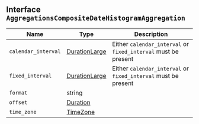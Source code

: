 ## Interface `AggregationsCompositeDateHistogramAggregation`

| Name | Type | Description |
| - | - | - |
| `calendar_interval` | [DurationLarge](./DurationLarge.md) | Either `calendar_interval` or `fixed_interval` must be present |
| `fixed_interval` | [DurationLarge](./DurationLarge.md) | Either `calendar_interval` or `fixed_interval` must be present |
| `format` | string | &nbsp; |
| `offset` | [Duration](./Duration.md) | &nbsp; |
| `time_zone` | [TimeZone](./TimeZone.md) | &nbsp; |
